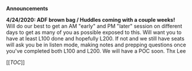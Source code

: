 **Announcements** 

**4/24/2020: ADF  brown bag / Huddles coming with a couple weeks!**  
 Will do our best to get an AM "early" and PM "later" session on different days to get as many of you as possible exposed to this.  Will want you to have at least L100 done and hopefully L200.  If not and we still have seats will ask you be in listen mode, making notes and prepping questions once you've completed both L100 and L200.   We will have a POC soon.  Thx Lee



[[_TOC_]]
